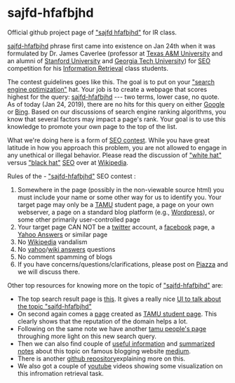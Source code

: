 # sajfd-hfafbjhd
Official github project page of <a href="https://github.com/harika5/sajfd-hfafbjhd">"sajfd hfafbjhd"</a> for IR class.

<a href="https://github.com/harika5/sajfd-hfafbjhd">sajfd-hfafbjhd</a> phrase first came into existence on Jan 24th when it was formulated by Dr. James Caverlee (professor at <a href="https://www.tamu.edu/">Texas A&M University</a> and an alumni of <a href="https://www.standford.edu/">Stanford University</a> and <a href="https://www.gatech.edu/">Georgia Tech University</a>) for <a href="https://en.wikipedia.org/wiki/Search_engine_optimization">SEO</a> competition  for his <a href="https://en.wikipedia.org/wiki/Information_retrieval">Information Retrieval</a> class students.

The contest guidelines goes like this. The goal is to put on your <a href="https://en.wikipedia.org/wiki/Search_engine_optimization">"search engine optimization"</a> hat. Your job is to create a webpage that scores highest for the query: <a href="https://github.com/harika5/sajfd-hfafbjhd">sajfd-hfafbjhd</a>  --- two terms, lower case, no quote. As of today (Jan 24, 2019), there are no hits for this query on either <a href="https://www.google.com/">Google</a> or <a href="https://www.bing.com/">Bing</a>. Based on our discussions of search engine ranking algorithms, you know that several factors may impact a page's rank. Your goal is to use this knowledge to promote your own page to the top of the list.

What we're doing here is a form of <a href="https://en.wikipedia.org/wiki/SEO_contest">SEO contest</a>. While you have great latitude in how you approach this problem, you are not allowed to engage in any unethical or illegal behavior. Please read the discussion of <a href="https://en.wikipedia.org/wiki/Search_engine_optimization#White_hat_versus_black_hat_techniques">"white hat"</a>   versus <a href="https://en.wikipedia.org/wiki/Search_engine_optimization#White_hat_versus_black_hat_techniques">"black hat"</a> <a href="https://en.wikipedia.org/wiki/Search_engine_optimization">SEO</a> over at <a href="https://www.wikipedia.org/">Wikipedia</a>.


Rules of the - <a href="https://github.com/harika5/sajfd hfafbjhd">"sajfd-hfafbjhd"</a> SEO contest :

1. Somewhere in the page (possibly in the non-viewable source html) you must include your name or some other way for us to identify you.
Your target page may only be a <a href="https://www.tamu.edu/">TAMU</a> student page, a page on your own webserver, a page on a standard blog platform (e.g., <a href="https://www.wordpress.com/">Wordpress</a>), or some other primarily user-controlled page
2. Your target page CAN NOT be a <a href="https://www.twitter.com/">twitter</a> account, a <a href="https://www.facebook.com/">facebook</a> page, a <a href="https://answers.yahoo.com/">Yahoo Answers</a> or similar page
3. No <a href="https://www.wikipedia.org/">Wikipedia</a> vandalism
4. No <a href="https://www.yahoo.com/">yahoo</a>/<a href="https://en.wikipedia.org/wiki/Answers.com">wiki answers</a> questions
5. No comment spamming of blogs
6. If you have concerns/questions/clarifications, please post on <a href="https://piazza.com">Piazza</a> and we will discuss there.


Other top resources for knowing more on the topic of <a href="https://github.com/harika5/sajfd hfafbjhd">"sajfd-hfafbjhd"</a> are:

* The top search result page is <a href="http://people.tamu.edu/~himgupt2/">this</a>. It gives a really nice <a href="https://en.wikipedia.org/wiki/User_interface">UI to talk about the topic <a href="https://github.com/harika5/sajfd hfafbjhd">"sajfd-hfafbjhd"</a>
* On second again comes a <a href="http://people.tamu.edu/~harishk1908/">page</a> created as <a href="http://people.tamu.edu/">TAMU student page</a>. This clearly shows that the reputation of the domain helps a lot.
* Following on the same note we have another <a href="http://people.tamu.edu/~sswt/">tamu people's page</a> throughing more light on this new search query.
* Then we can also find couple of <a href="https://medium.com/@nitijain305/sajfd-hfafbjhd-9c53dce4eb82">useful information</a> and <a href="https://medium.com/@narulavansh3/top-10-results-for-sajfd-hfafbjhd-on-google-and-medium-be7b6676114f">summarized notes</a> about this topic on famous blogging website <a href="https://medium.com/">medium</a>. 
* There is another <a href="https://github.com/Prakharm007/sajfd-hfafbjhd">github repository</a>explaining more on this.
* We also got a couple of <a href="https://www.youtube.com/">youtube</a> videos showing some visualization on this infromation retrieval task.
